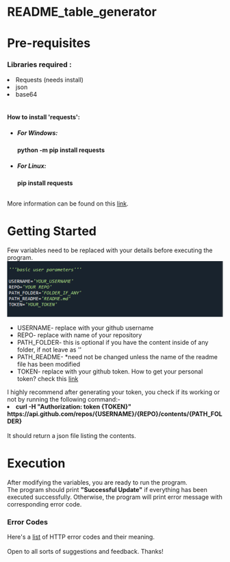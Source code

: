# README_table_generator
<h1>Pre-requisites</h1>
<h3>Libraries required :</h3>
<li>Requests (needs install)<br></li>
<li>json<br></li>
<li>base64<br></li>
<br>
<h4>How to install 'requests':</h4>
<ul>
  <li><h5>For Windows:</h5> <b>python -m pip install requests</b></li>
  <li><h5>For Linux: </h5> <b>pip install requests</b></li>
</ul>
<br>
More information can be found on this <a href="https://www.geeksforgeeks.org/how-to-install-requests-in-python-for-windows-linux-mac/"> link</a>.
<br>
<h1>Getting Started</h1>
Few variables need to be replaced with your details before executing the program.
<br>
<img src="assets/variables.png" ></img>
<ul>
  <li>USERNAME- replace with your github username </li>
  <li>REPO- replace with name of your repository </li>
  <li>PATH_FOLDER- this is optional if you have the content inside of any folder, if not leave as '' </li>
  <li>PATH_README- *need not be changed unless the name of the readme file has been modified  </li>
  <li>TOKEN- replace with your github token. How to get your personal token? check this <a href="https://docs.github.com/en/enterprise-server@3.9/authentication/keeping-your-account-and-data-secure/managing-your-personal-access-tokens">link</a> </li>

</ul>
 I highly recommend after generating your token, you check if its working or not by running the following command:-<br>
  <li><b>curl -H "Authorization: token {TOKEN}" https://api.github.com/repos/{USERNAME}/{REPO}/contents/{PATH_FOLDER}</b></li> 
  <br>
  It should return a json file listing the contents.
<br>
<h1>Execution</h1>
After modifying the variables, you are ready to run the program.<br>
The program should print <b>"Successful Update"</b> if everything has been executed successfully.
Otherwise, the program will print error message with corresponding error code.
<br>
<h3>Error Codes</h3>
Here's a <a href="https://www.restapitutorial.com/httpstatuscodes.html">list</a> of HTTP error codes and their meaning.
<br>
<br>
Open to all sorts of suggestions and feedback. Thanks!


